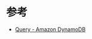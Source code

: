 # 参考

- [Query - Amazon DynamoDB](https://docs.aws.amazon.com/ja_jp/amazondynamodb/latest/APIReference/API_Query.html)